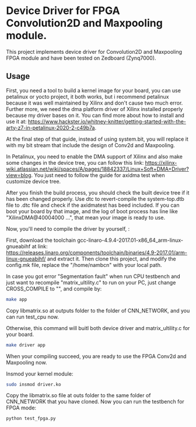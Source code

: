 # Device Driver for FPGA Convolution2D and Maxpooling module.
This project implements device driver for Convolution2D and Maxpooling FPGA module and have been tested on Zedboard (Zynq7000). 

## Usage

First, you need a tool to build a kernel image for your board, you can use petalinux or yocto project, it both works, but i
recommend petalinux because it was well maintained by Xilinx and don't cause two much error. Further more, we need the dma platform
driver of Xilinx installed properly because my driver bases on it. You can find more about how to install and use it at: https://www.hackster.io/whitney-knitter/getting-started-with-the-arty-z7-in-petalinux-2020-2-c49b7a.

At the final step of that guide, instead of using system.bit, you will replace it with my bit stream that include the design of Conv2d and Maxpooling.

In Petalinux, you need to enable the DMA support of Xilinx and also make some changes in the device tree, you can follow this link: https://xilinx-wiki.atlassian.net/wiki/spaces/A/pages/18842337/Linux+Soft+DMA+Driver?view=blog.
You just need to follow the guide for axidma test when customize device tree.

After you finish the build process, you should check the built device tree if it has been changed properly. Use dtc to revert-compile the system-top.dtb file to .dtc file and check if the axidmatest has beed included. If you can
boot your board by that image, and the log of boot process has line like "XilinxDMA@40004000 ...", that mean your image is ready to use.

Now, you'll need to compile the driver by yourself, :

First, download the toolchain gcc-linaro-4.9.4-2017.01-x86_64_arm-linux-gnueabihf at link: https://releases.linaro.org/components/toolchain/binaries/4.9-2017.01/arm-linux-gnueabihf/
and extract it. Then clone this project, and modify the config.mk file, replace the "/home/nambcn" with your local path. 

In case you got error "Segmentation fault" when run CPU testbench and just want to recompile "matrix_ultility.c" to run on your PC, just change CROSS_COMPILE to "", and compile by:

```bash
make app
```
Copy libmatrix.so at outputs folder to the folder of CNN_NETWORK, and you can run test_cpu now.

Otherwise, this command will buitl both device driver and matrix_ultility.c for your board.

```bash
make driver app
```

When your compiling succeed, you are ready to use the FPGA Conv2d and Maxpooling now.

Insmod your kernel module:

```bash
sudo insmod driver.ko
```
Copy the libmatrix.so file at outs folder to the same folder of CNN_NETWORK that you have cloned. Now you can run the testbench for FPGA mode:

```bash
python test_fpga.py
```
